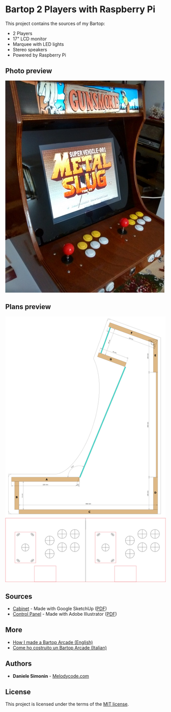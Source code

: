 # Bartop 2 Players with Raspberry Pi

This project contains the sources of my Bartop:

* 2 Players
* 17" LCD monitor 
* Marquee with LED lights
* Stereo speakers
* Powered by Raspberry Pi

## Photo preview

![Preview](/photos/bartop_2_players_with_raspberry_pi.jpg?raw=true "Preview")

## Plans preview

![Cabinet](/photos/cabinet.png?raw=true "Cabinet")
![Control Panel](/photos/control_panel.png?raw=true "Control Panel")

## Sources

* [Cabinet](/src/cabinet.layout?raw=true) - Made with Google SketchUp ([PDF](/src/cabinet.pdf?raw=true))
* [Control Panel](/src/control_panel.ai?raw=true) - Made with Adobe Illustrator ([PDF](/src/control_panel.pdf?raw=true))

## More

* [How I made a Bartop Arcade (English)](https://melodycode.com/life/how-i-made-a-bartop-arcade.html)
* [Come ho costruito un Bartop Arcade (Italian)](https://melodycode.com/life/come-ho-costruito-un-bartop-arcade.html)

## Authors

* **Daniele Simonin** - [Melodycode.com](https://melodycode.com)

## License

This project is licensed under the terms of the [MIT license](LICENSE).
